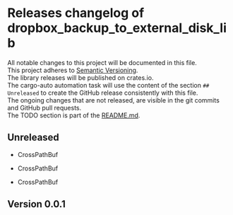 # Releases changelog of dropbox_backup_to_external_disk_lib

All notable changes to this project will be documented in this file.  
This project adheres to [Semantic Versioning](https://semver.org/spec/v2.0.0.html).  
The library releases will be published on crates.io.  
The cargo-auto automation task will use the content of the section `## Unreleased` to create
the GitHub release consistently with this file.  
The ongoing changes that are not released, are visible in the git commits and GitHub pull requests.  
The TODO section is part of the [README.md](https://github.com/bestia-dev/dropbox_backup_to_external_disk_lib).  

## Unreleased

- CrossPathBuf

- CrossPathBuf

- CrossPathBuf

## Version 0.0.1

